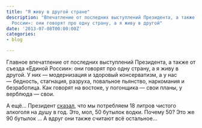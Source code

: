 ```yaml
---
title: "Я живу в другой стране"
description: "Впечатление от последних выступлений Президента, а также от съезда «Единой
  России»: они говорят про одну страну, а я живу в другой"
date: '2013-07-08T00:00:00Z'
categories:
- blog

---
```

Главное впечатление от последних выступлений Президента, а также от съезда «Единой России»: они говорят про одну страну, а я живу в другой. У них —&nbsp;модернизация и здоровый консерватизм, а у нас —&nbsp;бедность, стагнация, разруха, повальное пьянство, наркомания и безработица. Как говорят на востоке, у погонщика —&nbsp;свои планы, у верблюда —&nbsp;свои.

А ещё… Президент <a href="http://www.radiorus.ru/news.html?id=395392" rel="nofollow">сказал</a>, что мы потребляем 18 литров чистого алкоголя на душу в год. Это, мол, 50 бутылок водки. Почему 50? Это же 90 бутылок … А вдруг они также считают всё остальное…
